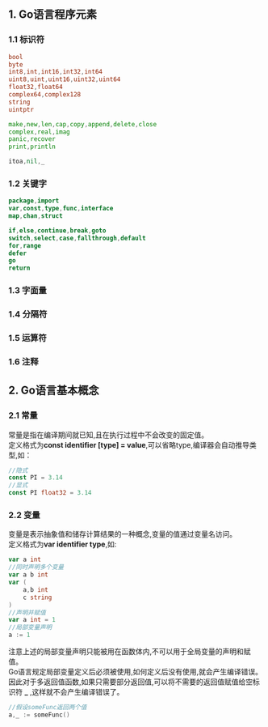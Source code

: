 ## 1. Go语言程序元素
### 1.1 标识符
```go
bool
byte
int8,int,int16,int32,int64
uint8,uint,uint16,uint32,uint64
float32,float64
complex64,complex128
string
uintptr

make,new,len,cap,copy,append,delete,close
complex,real,imag
panic,recover
print,println

itoa,nil,_
``` 
### 1.2 关键字
```go
package,import
var,const,type,func,interface
map,chan,struct

if,else,continue,break,goto
switch,select,case,fallthrough,default
for,range
defer
go
return
```
### 1.3 字面量
### 1.4 分隔符
### 1.5 运算符
### 1.6 注释   
## 2. Go语言基本概念
### 2.1 常量
常量是指在编译期间就已知,且在执行过程中不会改变的固定值。  
定义格式为**const identifier [type] = value**,可以省略type,编译器会自动推导类型,如：
```go
//隐式
const PI = 3.14
//显式
const PI float32 = 3.14
```
### 2.2 变量
变量是表示抽象值和储存计算结果的一种概念,变量的值通过变量名访问。  
定义格式为**var identifier type**,如:
```go
var a int
//同时声明多个变量
var a b int 
var (
	a,b int
	c string
)
//声明并赋值
var a int = 1
//局部变量声明
a := 1
```
注意上述的局部变量声明只能被用在函数体内,不可以用于全局变量的声明和赋值。  
Go语言规定局部变量定义后必须被使用,如何定义后没有使用,就会产生编译错误。  
因此对于多返回值函数,如果只需要部分返回值,可以将不需要的返回值赋值给空标识符 **_** ,这样就不会产生编译错误了。
```go
//假设someFunc返回两个值
a,_ := someFunc()
```
